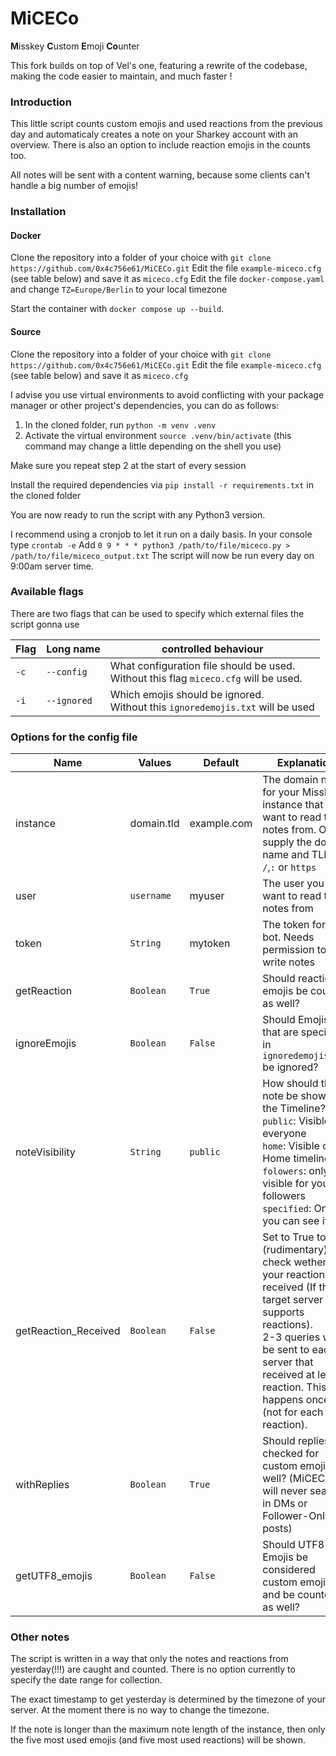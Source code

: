 # MiCECo
**M**isskey **C**ustom **E**moji **Co**unter

This fork builds on top of Vel's one, featuring a rewrite of the codebase, making the code easier to maintain, and much faster !

### Introduction
This little script counts custom emojis and used reactions from the previous day and automaticaly creates a note on your Sharkey account with an overview. There is also an option to include reaction emojis in the counts too.

All notes will be sent with a content warning, because some clients can't handle a big number of emojis!

### Installation
#### Docker
Clone the repository into a folder of your choice with `git clone https://github.com/0x4c756e61/MiCECo.git`
Edit the file `example-miceco.cfg` (see table below) and save it as `miceco.cfg`
Edit the file `docker-compose.yaml` and change `TZ=Europe/Berlin` to your local timezone

Start the container with `docker compose up --build`.

#### Source
Clone the repository into a folder of your choice with `git clone https://github.com/0x4c756e61/MiCECo.git`
Edit the file `example-miceco.cfg` (see table below) and save it as `miceco.cfg`

I advise you use virtual environments to avoid conflicting with your package manager or other project's dependencies, you can do as follows:
1) In the cloned folder, run `python -m venv .venv`
2) Activate the virtual environment `source .venv/bin/activate` (this command may change a little depending on the shell you use)

Make sure you repeat step 2 at the start of every session

Install the required dependencies via `pip install -r requirements.txt` in the cloned folder

You are now ready to run the script with any Python3 version.

I recommend using a cronjob to let it run on a daily basis.
In your console type `crontab -e`
Add `0 9 * * * python3 /path/to/file/miceco.py > /path/to/file/miceco_output.txt`
The script will now be run every day on 9:00am server time.

### Available flags
There are two flags that can be used to specify which external files the script gonna use

| Flag | Long name   | controlled behaviour                                                                     |
|------|-------------|------------------------------------------------------------------------------------------|
| `-c` | `--config`  | What configuration file should be used.<br/>Without this flag `miceco.cfg` will be used. |
| `-i` | `--ignored` | Which emojis should be ignored.<br/> Without this `ignoredemojis.txt` will be used       |

### Options for the config file
| Name           | Values     | Default    | Explanation                                                                                                                                                       |
|----------------|------------|------------|-------------------------------------------------------------------------------------------------------------------------------------------------------------------|
| instance       | domain.tld | example.com  | The domain name for your Misskey instance that you want to read the notes from. Only supply the domain name and TLD, no `/`,`:` or `https`|
| user           | `username` | myuser  | The user you want to read the notes from|
| token          | `String`   | mytoken  | The token for your bot. Needs permission to write notes|
| getReaction    | `Boolean`  | `True`  | Should reactions emojis be counted as well?|
| ignoreEmojis   | `Boolean`  | `False`  | Should Emojis that are specified in `ignoredemojis.txt` be ignored?|
| noteVisibility | `String`   | `public`  | How should the note be shown in the Timeline?<br/>`public`: Visible for everyone<br/>`home`: Visible on Home timeline<br/>`folowers`: only visible for your followers<br/>`specified`: Only you can see it |
| getReaction_Received | `Boolean`   | `False`  | Set to True to (rudimentary) check wether your reactions got received (If the target server supports reactions).<br/>2-3 queries will be sent to each server that received at least 1 reaction. This happens once (not for each reaction). |
| withReplies | `Boolean`   | `True`  | Should replies be checked for custom emojis as well? (MiCECO will never search in DMs or Follower-Only posts) |
| getUTF8_emojis | `Boolean`   | `False`  | Should UTF8 Emojis be considered custom emojis and be counted as well? |


### Other notes
The script is written in a way that only the notes and reactions from yesterday(!!!) are caught and counted. There is no option currently to specify the date range for collection.

The exact timestamp to get yesterday is determined by the timezone of your server. At the moment there is no way to change the timezone.

If the note is longer than the maximum note length of the instance, then only the five most used emojis (and five most used reactions) will be shown.
